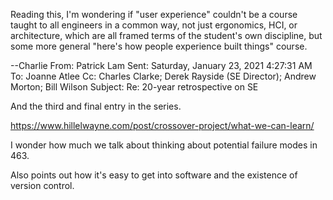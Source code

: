 

Reading this, I'm wondering if "user experience" couldn't be a course taught to all engineers in a common way, not just ergonomics, HCI, or architecture, which are all framed terms of the student's own discipline, but some more general "here's how people experience built things" course.


--Charlie
From: Patrick Lam
Sent: Saturday, January 23, 2021 4:27:31 AM
To: Joanne Atlee
Cc: Charles Clarke; Derek Rayside (SE Director); Andrew Morton; Bill Wilson
Subject: Re: 20-year retrospective on SE
 
And the third and final entry in the series.

https://www.hillelwayne.com/post/crossover-project/what-we-can-learn/

I wonder how much we talk about thinking about potential failure modes
in 463.

Also points out how it's easy to get into software and the existence of
version control.

